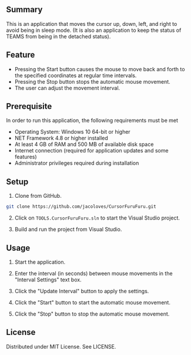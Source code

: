 ## Summary
This is an application that moves the cursor up, down, left, and right to avoid being in sleep mode.
(It is also an application to keep the status of TEAMS from being in the detached status).

## Feature
- Pressing the Start button causes the mouse to move back and forth to the specified coordinates at regular time intervals.
- Pressing the Stop button stops the automatic mouse movement.
- The user can adjust the movement interval.

## Prerequisite

In order to run this application, the following requirements must be met

- Operating System: Windows 10 64-bit or higher
- NET Framework 4.8 or higher installed
- At least 4 GB of RAM and 500 MB of available disk space
- Internet connection (required for application updates and some features)
- Administrator privileges required during installation

## Setup
1. Clone from GitHub.
```bash
git clone https://github.com/jacoloves/CursorFuruFuru.git
```

2. Click on `TOOLS.CursorFuruFuru.sln` to start the Visual Studio project.

3. Build and run the project from Visual Studio.

## Usage
1. Start the application.

2. Enter the interval (in seconds) between mouse movements in the "Interval Settings" text box.

3. Click the "Update Interval" button to apply the settings.

4. Click the "Start" button to start the automatic mouse movement.

5. Click the "Stop" button to stop the automatic mouse movement.

## License
Distributed under MIT License. See LICENSE.